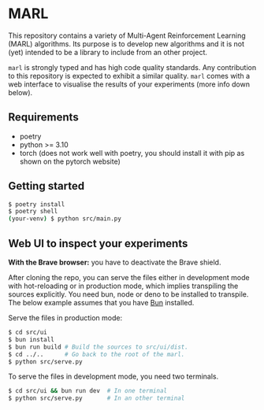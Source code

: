 # MARL
This repository contains a variety of Multi-Agent Reinforcement Learning (MARL) algorithms. Its purpose is to develop new algorithms and it is not (yet) intended to be a library to include from an other project.

`marl` is strongly typed and has high code quality standards. Any contribution to this repository is expected to exhibit a similar quality.
`marl` comes with a web interface to visualise the results of your experiments (more info down below).

## Requirements
- poetry
- python >=  3.10
- torch (does not work well with poetry, you should install it with pip as shown on the pytorch website)

## Getting started
```bash
$ poetry install
$ poetry shell
(your-venv) $ python src/main.py
```

## Web UI to inspect your experiments
**With the Brave browser:** you have to deactivate the Brave shield.

After cloning the repo, you can serve the files either in development mode with hot-reloading or in production mode, which implies transpiling the sources explicitly. You need bun, node or deno to be installed to transpile. The below example assumes that you have [Bun](https://bun.sh/) installed.

Serve the files in production mode:
```bash
$ cd src/ui
$ bun install
$ bun run build # Build the sources to src/ui/dist.
$ cd ../..      # Go back to the root of the marl.
$ python src/serve.py
```

To serve the files in development mode, you need two terminals.
```bash
$ cd src/ui && bun run dev  # In one terminal
$ python src/serve.py       # In an other terminal
```
